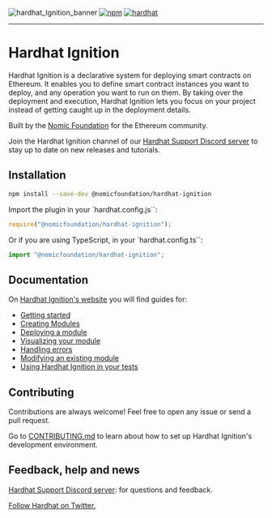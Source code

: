 ![hardhat_Ignition_banner](https://github.com/NomicFoundation/hardhat-ignition/assets/24030/cc73227b-8791-4bb3-bc9a-a39be69d215f)
[![npm](https://img.shields.io/npm/v/@nomicfoundation/hardhat-ignition.svg)](https://www.npmjs.com/package/@nomicfoundation/hardhat-ignition) [![hardhat](https://hardhat.org/buidler-plugin-badge.svg?1)](https://hardhat.org)

---

# Hardhat Ignition

Hardhat Ignition is a declarative system for deploying smart contracts on Ethereum. It enables you to define smart contract instances you want to deploy, and any operation you want to run on them. By taking over the deployment and execution, Hardhat Ignition lets you focus on your project instead of getting caught up in the deployment details.

Built by the [Nomic Foundation](https://nomic.foundation/) for the Ethereum community.

Join the Hardhat Ignition channel of our [Hardhat Support Discord server](https://hardhat.org/ignition-discord) to stay up to date on new releases and tutorials.

## Installation

```bash
npm install --save-dev @nomicfoundation/hardhat-ignition
```

Import the plugin in your `hardhat.config.js``:

```js
require("@nomicfoundation/hardhat-ignition");
```

Or if you are using TypeScript, in your `hardhat.config.ts``:

```js
import "@nomicfoundation/hardhat-ignition";
```

## Documentation

On [Hardhat Ignition's website](https://hardhat.org/hardhat-ignition) you will find guides for:

- [Getting started](https://hardhat.org/hardhat-ignition/getting-started)
- [Creating Modules](https://hardhat.org/hardhat-ignition/creating-modules)
- [Deploying a module](https://hardhat.org/hardhat-ignition/deploy)
- [Visualizing your module](https://hardhat.org/hardhat-ignition/visualize)
- [Handling errors](https://hardhat.org/hardhat-ignition/error-handling)
- [Modifying an existing module](https://hardhat.org/hardhat-ignition/modifications)
- [Using Hardhat Ignition in your tests](https://hardhat.org/hardhat-ignition/tests)

## Contributing

Contributions are always welcome! Feel free to open any issue or send a pull request.

Go to [CONTRIBUTING.md](https://github.com/NomicFoundation/hardhat-ignition/blob/main/CONTRIBUTING.md) to learn about how to set up Hardhat Ignition's development environment.

## Feedback, help and news

[Hardhat Support Discord server](https://hardhat.org/ignition-discord): for questions and feedback.

[Follow Hardhat on Twitter.](https://twitter.com/HardhatHQ)
